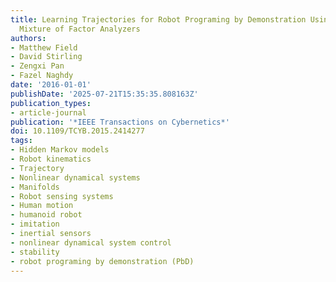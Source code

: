```yaml
---
title: Learning Trajectories for Robot Programing by Demonstration Using a Coordinated
  Mixture of Factor Analyzers
authors:
- Matthew Field
- David Stirling
- Zengxi Pan
- Fazel Naghdy
date: '2016-01-01'
publishDate: '2025-07-21T15:35:35.808163Z'
publication_types:
- article-journal
publication: '*IEEE Transactions on Cybernetics*'
doi: 10.1109/TCYB.2015.2414277
tags:
- Hidden Markov models
- Robot kinematics
- Trajectory
- Nonlinear dynamical systems
- Manifolds
- Robot sensing systems
- Human motion
- humanoid robot
- imitation
- inertial sensors
- nonlinear dynamical system control
- stability
- robot programing by demonstration (PbD)
---
```

